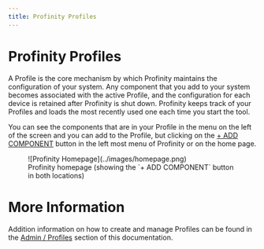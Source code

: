 ```yaml
---
title: Profinity Profiles
---
```


# Profinity Profiles

A Profile is the core mechanism by which Profinity maintains the configuration of your system. Any component that you add to your system becomes associated with the active Profile, and the configuration for each device is retained after Profinity is shut down. Profinity keeps track of your Profiles and loads the most recently used one each time you start the tool.

You can see the components that are in your Profile in the menu on the left of the screen and you can add to the Profile, but clicking on the [+ ADD COMPONENT](./Adding_New_Components.md) button in the left most menu of Profinity or on the home page.

<figure markdown>
![Profinity Homepage](../images/homepage.png)
<figcaption>Profinity homepage (showing the `+ ADD COMPONENT` button in both locations)</figcaption>
</figure>


# More Information

Addition information on how to create and manage Profiles can be found in the [Admin / Profiles](../Administration/Profiles.md) section of this documentation.